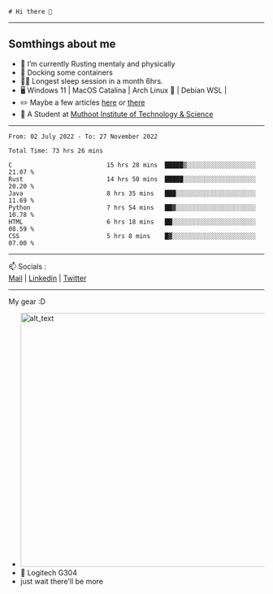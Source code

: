 ```
# Hi there 👋
```

---

## Somthings about me


- 🌱 I’m currently Rusting mentaly and physically
- 🐋 Docking some containers
- 😶‍🌫️ Longest sleep session in a month 6hrs.
- 🖥️ Windows 11 | MacOS Catalina | Arch Linux 🦩 | Debian WSL |
- ✏️ Maybe a few articles [here](https://medium.com/@advaithnarayanan8) or [there](https://medium.com/@advaithnarayanan8)
- 📑 A Student at [Muthoot Institute of Technology & Science](https://mgmits.ac.in/)



---

<!--START_SECTION:waka-->

```text
From: 02 July 2022 - To: 27 November 2022

Total Time: 73 hrs 26 mins

C                          15 hrs 28 mins  █████▒░░░░░░░░░░░░░░░░░░░   21.07 %
Rust                       14 hrs 50 mins  █████░░░░░░░░░░░░░░░░░░░░   20.20 %
Java                       8 hrs 35 mins   ███░░░░░░░░░░░░░░░░░░░░░░   11.69 %
Python                     7 hrs 54 mins   ██▓░░░░░░░░░░░░░░░░░░░░░░   10.78 %
HTML                       6 hrs 18 mins   ██░░░░░░░░░░░░░░░░░░░░░░░   08.59 %
CSS                        5 hrs 8 mins    █▓░░░░░░░░░░░░░░░░░░░░░░░   07.00 %
```

<!--END_SECTION:waka-->

---

📫 Socials :<br>
[Mail](mailto:advaithnarayanan8@gmail.com) | [Linkedin](https://www.linkedin.com/in/advaith-narayanan-a72152214/) | [Twitter](https://twitter.com/advaithnarayan)


--- 
My gear :D

- [<img alt="alt_text" width="500px" src="https://valid.x86.fr/cache/banner/xv24bv-6.png" />](https://valid.x86.fr/xv24bv)
- 🐁 Logitech G304
- just wait there'll be more

